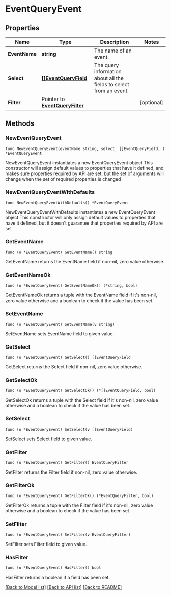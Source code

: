 # EventQueryEvent

## Properties

Name | Type | Description | Notes
------------ | ------------- | ------------- | -------------
**EventName** | **string** | The name of an event. | 
**Select** | [**[]EventQueryField**](EventQueryField.md) | The query information about all the fields to select from an event. | 
**Filter** | Pointer to [**EventQueryFilter**](EventQueryFilter.md) |  | [optional] 

## Methods

### NewEventQueryEvent

`func NewEventQueryEvent(eventName string, select_ []EventQueryField, ) *EventQueryEvent`

NewEventQueryEvent instantiates a new EventQueryEvent object
This constructor will assign default values to properties that have it defined,
and makes sure properties required by API are set, but the set of arguments
will change when the set of required properties is changed

### NewEventQueryEventWithDefaults

`func NewEventQueryEventWithDefaults() *EventQueryEvent`

NewEventQueryEventWithDefaults instantiates a new EventQueryEvent object
This constructor will only assign default values to properties that have it defined,
but it doesn't guarantee that properties required by API are set

### GetEventName

`func (o *EventQueryEvent) GetEventName() string`

GetEventName returns the EventName field if non-nil, zero value otherwise.

### GetEventNameOk

`func (o *EventQueryEvent) GetEventNameOk() (*string, bool)`

GetEventNameOk returns a tuple with the EventName field if it's non-nil, zero value otherwise
and a boolean to check if the value has been set.

### SetEventName

`func (o *EventQueryEvent) SetEventName(v string)`

SetEventName sets EventName field to given value.


### GetSelect

`func (o *EventQueryEvent) GetSelect() []EventQueryField`

GetSelect returns the Select field if non-nil, zero value otherwise.

### GetSelectOk

`func (o *EventQueryEvent) GetSelectOk() (*[]EventQueryField, bool)`

GetSelectOk returns a tuple with the Select field if it's non-nil, zero value otherwise
and a boolean to check if the value has been set.

### SetSelect

`func (o *EventQueryEvent) SetSelect(v []EventQueryField)`

SetSelect sets Select field to given value.


### GetFilter

`func (o *EventQueryEvent) GetFilter() EventQueryFilter`

GetFilter returns the Filter field if non-nil, zero value otherwise.

### GetFilterOk

`func (o *EventQueryEvent) GetFilterOk() (*EventQueryFilter, bool)`

GetFilterOk returns a tuple with the Filter field if it's non-nil, zero value otherwise
and a boolean to check if the value has been set.

### SetFilter

`func (o *EventQueryEvent) SetFilter(v EventQueryFilter)`

SetFilter sets Filter field to given value.

### HasFilter

`func (o *EventQueryEvent) HasFilter() bool`

HasFilter returns a boolean if a field has been set.


[[Back to Model list]](../README.md#documentation-for-models) [[Back to API list]](../README.md#documentation-for-api-endpoints) [[Back to README]](../README.md)


